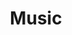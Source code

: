 ---
  title: Music
  description: Musical traditions then and now.
  latitude: -26.173777
  longitude: 28.0754
  cards:
    - poi-020-card-001.md
    - poi-020-card-002.md
    - poi-020-card-003.md
    - poi-020-card-004.md
    - poi-020-card-005.md
    - poi-020-card-006.md
---